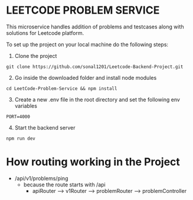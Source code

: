 # LEETCODE PROBLEM SERVICE

This microservice handles addition of problems and testcases along with solutions
for Leetcode platform.

To set up the project on your local machine do the following steps:

1. Clone the project

```
git clone https://github.com/sonal1201/Leetcode-Backend-Project.git
```

2. Go inside the downloaded folder and install node modules

```
cd LeetCode-Problem-Service && npm install
```

3. Create a new .env file in the root directory and set the following env variables

```
PORT=4000
```

4. Start the backend server

```
npm run dev
```

# How routing working in the Project

- /api/v1/problems/ping
  - because the route starts with /api
    - apiRouter --> v1Router --> problemRouter --> problemController
